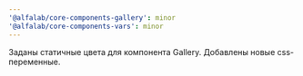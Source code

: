 ```yaml
---
'@alfalab/core-components-gallery': minor
'@alfalab/core-components-vars': minor
---
```


Заданы статичные цвета для компонента Gallery. Добавлены новые css-переменные.
